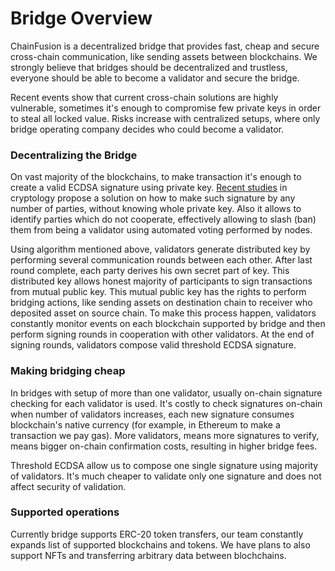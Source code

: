 # Bridge Overview

ChainFusion is a decentralized bridge that provides fast, cheap and secure cross-chain communication, like sending assets between blockchains. We strongly believe that bridges should be decentralized and trustless, everyone should be able to become a validator and secure the bridge.

Recent events show that current cross-chain solutions are highly vulnerable, sometimes it's enough to compromise few private keys in order to steal all locked value. Risks increase with centralized setups, where only bridge operating company decides who could become a validator.

### Decentralizing the Bridge

On vast majority of the blockchains, to make transaction it's enough to create a valid ECDSA signature using private key. [Recent studies](https://eprint.iacr.org/2020/540) in cryptology propose a solution on how to make such signature by any number of parties, without knowing whole private key. Also it allows to identify parties which do not cooperate, effectively allowing to slash (ban) them from being a validator using automated voting performed by nodes.

Using algorithm mentioned above, validators generate distributed key by performing several communication rounds between each other. After last round complete, each party derives his own secret part of key. This distributed key allows honest majority of participants to sign transactions from mutual public key. This mutual public key has the rights to perform bridging actions, like sending assets on destination chain to receiver who deposited asset on source chain. To make this process happen, validators constantly monitor events on each blockchain supported by bridge and then perform signing rounds in cooperation with other validators. At the end of signing rounds, validators compose valid threshold ECDSA signature.

### Making bridging cheap

In bridges with setup of more than one validator, usually on-chain signature checking for each validator is used. It's costly to check signatures on-chain when number of validators increases, each new signature consumes blockchain's native currency (for example, in Ethereum to make a transaction we pay gas). More validators, means more signatures to verify, means bigger on-chain confirmation costs, resulting in higher bridge fees.

Threshold ECDSA allow us to compose one single signature using majority of validators. It's much cheaper to validate only one signature and does not affect security of validation.

### Supported operations

Currently bridge supports ERC-20 token transfers, our team constantly expands list of supported blockchains and tokens. We have plans to also support NFTs and transferring arbitrary data between blochchains.

